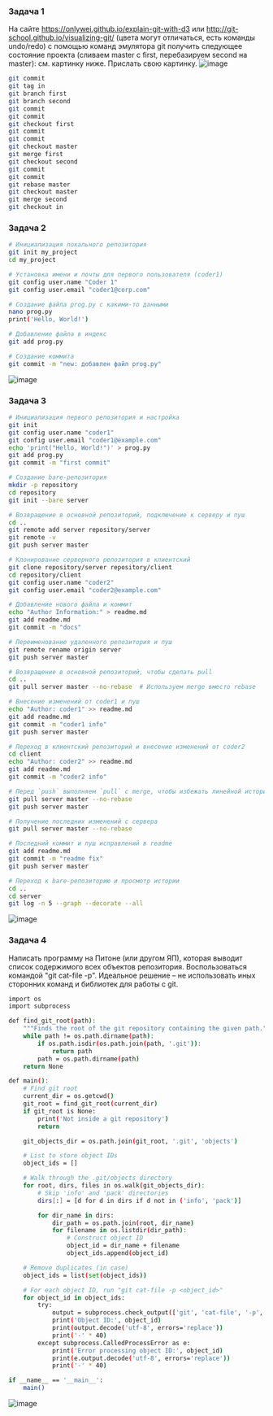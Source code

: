 ### Задача 1
На сайте https://onlywei.github.io/explain-git-with-d3 или http://git-school.github.io/visualizing-git/ (цвета могут отличаться, есть команды undo/redo) с помощью команд эмулятора git получить следующее состояние проекта (сливаем master с first, перебазируем second на master): см. картинку ниже. Прислать свою картинку.
![image](https://github.com/user-attachments/assets/c2e222d9-bdd7-4351-920c-6c2977660e03)

```bash
git commit
git tag in
git branch first
git branch second
git commit
git commit
git checkout first
git commit
git commit
git checkout master
git merge first
git checkout second
git commit
git commit
git rebase master
git checkout master
git merge second
git checkout in
```


### Задача 2
```bash
# Инициализация локального репозитория
git init my_project
cd my_project

# Установка имени и почты для первого пользователя (coder1)
git config user.name "Coder 1"
git config user.email "coder1@corp.com"

# Создание файла prog.py с какими-то данными
nano prog.py
print('Hello, World!')

# Добавление файла в индекс
git add prog.py

# Создание коммита
git commit -m "new: добавлен файл prog.py"
```


![image](https://github.com/user-attachments/assets/44203188-b8e1-48ca-ab7b-94f2370082b5)



### Задача 3
```bash
# Инициализация первого репозитория и настройка
git init
git config user.name "coder1"
git config user.email "coder1@example.com"
echo 'print("Hello, World!")' > prog.py
git add prog.py
git commit -m "first commit"

# Создание bare-репозитория
mkdir -p repository
cd repository
git init --bare server

# Возвращение в основной репозиторий, подключение к серверу и пуш
cd ..
git remote add server repository/server
git remote -v
git push server master

# Клонирование серверного репозитория в клиентский
git clone repository/server repository/client
cd repository/client
git config user.name "coder2"
git config user.email "coder2@example.com"

# Добавление нового файла и коммит
echo "Author Information:" > readme.md
git add readme.md
git commit -m "docs"

# Переименование удаленного репозитория и пуш
git remote rename origin server
git push server master

# Возвращение в основной репозиторий, чтобы сделать pull
cd ..
git pull server master --no-rebase  # Используем merge вместо rebase

# Внесение изменений от coder1 и пуш
echo "Author: coder1" >> readme.md
git add readme.md
git commit -m "coder1 info"
git push server master

# Переход в клиентский репозиторий и внесение изменений от coder2
cd client
echo "Author: coder2" >> readme.md
git add readme.md
git commit -m "coder2 info"

# Перед `push` выполняем `pull` с merge, чтобы избежать линейной истории
git pull server master --no-rebase
git push server master

# Получение последних изменений с сервера
git pull server master --no-rebase

# Последний коммит и пуш исправлений в readme
git add readme.md
git commit -m "readme fix"
git push server master

# Переход к bare-репозиторию и просмотр истории
cd ..
cd server
git log -n 5 --graph --decorate --all
```
![image](https://github.com/user-attachments/assets/d0cac48b-5a34-404f-a34d-13667a2343c2)



### Задача 4
Написать программу на Питоне (или другом ЯП), которая выводит список содержимого всех объектов репозитория. Воспользоваться командой "git cat-file -p". Идеальное решение – не использовать иных сторонних команд и библиотек для работы с git.
```bash
import os
import subprocess

def find_git_root(path):
    """Finds the root of the git repository containing the given path."""
    while path != os.path.dirname(path):
        if os.path.isdir(os.path.join(path, '.git')):
            return path
        path = os.path.dirname(path)
    return None

def main():
    # Find git root
    current_dir = os.getcwd()
    git_root = find_git_root(current_dir)
    if git_root is None:
        print('Not inside a git repository')
        return

    git_objects_dir = os.path.join(git_root, '.git', 'objects')

    # List to store object IDs
    object_ids = []

    # Walk through the .git/objects directory
    for root, dirs, files in os.walk(git_objects_dir):
        # Skip 'info' and 'pack' directories
        dirs[:] = [d for d in dirs if d not in ('info', 'pack')]

        for dir_name in dirs:
            dir_path = os.path.join(root, dir_name)
            for filename in os.listdir(dir_path):
                # Construct object ID
                object_id = dir_name + filename
                object_ids.append(object_id)

    # Remove duplicates (in case)
    object_ids = list(set(object_ids))

    # For each object ID, run "git cat-file -p <object_id>"
    for object_id in object_ids:
        try:
            output = subprocess.check_output(['git', 'cat-file', '-p', object_id], stderr=subprocess.STDOUT, cwd=git_root)
            print('Object ID:', object_id)
            print(output.decode('utf-8', errors='replace'))
            print('-' * 40)
        except subprocess.CalledProcessError as e:
            print('Error processing object ID:', object_id)
            print(e.output.decode('utf-8', errors='replace'))
            print('-' * 40)

if __name__ == '__main__':
    main()
```



![image](https://github.com/user-attachments/assets/6f34166d-8f5c-426f-b9ec-e32ab4da701f)

